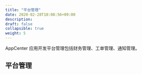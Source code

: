 ```yaml
---
title: "平台管理"
date: 2020-02-28T10:08:56+09:00
description:
draft: false
collapsible: true
weight: 5
---
```


AppCenter 应用开发平台管理包括财务管理、工单管理、通知管理。

## 平台管理

